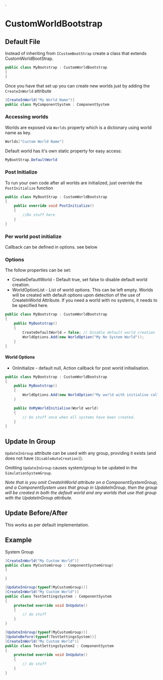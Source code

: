 ﻿﻿﻿﻿﻿﻿﻿﻿﻿﻿﻿﻿﻿﻿﻿﻿﻿﻿.# CustomWorldBootstrap## Default FileInstead of inheriting from `ICustomBootStrap` create a class that extends CustomWorldBootStrap.```csharppublic class MyBootstrap : CustomWorldBootstrap{}```Once you have that set up you can create new worlds just by adding the `CreateInWorld` attribute```csharp[CreateInWorld("My World Name")]public class MyComponentSystem : ComponentSystem```### Accessing worldsWorlds are exposed via `Worlds` property which is a dictionary using world name as key.```csharpWorlds["Custom World Name"]```Default world has it's own static property for easy access:```csharpMyBootStrap.DefaultWorld```### Post InitializeTo run your own code after all worlds are initialized, just override the `PostInitialize` function```csharppublic class MyBootStrap : CustomWorldBootstrap{    public override void PostInitialize()     {        //Do stuff here    }}```### Per world post initializeCallback can be defined in options. see below### OptionsThe follow properties can be set:* CreateDefaultWorld - Default true, set false to disable default world creation.* WorldOptionList - List of world options. This can be left empty. Worlds will be created with default options upon detection of the use of CreateInWorld Attribute. If you need a world with no systems, it needs to be specified here.```csharppublic class MyBootstrap : CustomWorldBootstrap{    public MyBootstrap()    {        CreateDefaultWorld = false; // Disable default world creation        WorldOptions.Add(new WorldOption("My No System World"));    }}```#### World Options* OnInitialize - default null, Action<World> callback for post world initialisation.```csharppublic class MyBootstrap : CustomWorldBootstrap{    public MyBootstrap()    {        WorldOptions.Add(new WorldOption("My world with initialise callback") { OnInitialize = OnMyWorldInitialise});    }    public OnMyWorldInitialise(World world)    {        // Do stuff once when all systems have been created.    } }```## Update In Group`UpdateInGroup` attribute can be used with any group, providing it exists (and does not have `[DisableAutoCreation]`). Omitting `UpdateInGroup` causes system/group to be updated in the `SimulationSystemGroup`. *Note that is you omit CreateInWorld attribute on a ComponentSystemGroup, and a ComponentSystem uses that group in UpdateInGroup, then the group will be created in both the default world and any worlds that use that group with the UpdateInGroup attribute.*## Update Before/AfterThis works as per default implementation.## ExampleSystem Group```csharp[CreateInWorld("My Custom World")]public class MyCustomGroup : ComponentSystemGroup){}``````csharp[UpdateInGroup(typeof(MyCustomGroup))][CreateInWorld("My Custom World")]public class TestSettingsSystem : ComponentSystem{    protected override void OnUpdate()    {        // do stuff    }}[UpdateInGroup(typeof(MyCustomGroup))][UpdateBefore(typeof(TestSettingsSystem))][CreateInWorld("My Custom World")]public class TestSettingsSystem2 : ComponentSystem{    protected override void OnUpdate()    {        // do stuff    }}```